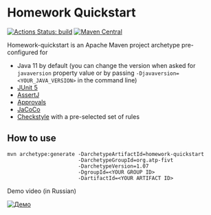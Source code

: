 # Homework Quickstart

[![Actions Status: build](https://github.com/atp-mipt/homework-quickstart/workflows/build/badge.svg)](https://github.com/atp-mipt/homework-quickstart/actions?query=workflow%3A"build")
[![Maven Central](https://maven-badges.herokuapp.com/maven-central/org.atp-fivt/homework-quickstart/badge.svg)](https://maven-badges.herokuapp.com/maven-central/org.atp-fivt/homework-quickstart)

Homework-quickstart is an Apache Maven project archetype pre-configured for 

* Java 11 by default (you can change the version when asked for `javaversion` property value or
  by passing `-Djavaversion=<YOUR_JAVA_VERSION>` in the command line)
* [JUnit 5](https://junit.org/junit5/)
* [AssertJ](https://assertj.github.io/doc/)
* [Approvals](https://github.com/approvals/approvaltests.java)
* [JaCoCo](https://www.eclemma.org/jacoco/)
* [Checkstyle](https://checkstyle.sourceforge.io/) with a pre-selected set of rules

## How to use

```
mvn archetype:generate -DarchetypeArtifactId=homework-quickstart
                       -DarchetypeGroupId=org.atp-fivt 
                       -DarchetypeVersion=1.07 
                       -DgroupId=<YOUR GROUP ID> 
                       -DartifactId=<YOUR ARTIFACT ID>
```

Demo video (in Russian)

[![Демо](https://img.youtube.com/vi/K0pEIyKCUug/0.jpg)](https://www.youtube.com/watch?v=K0pEIyKCUug)
